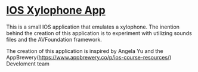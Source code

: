 # <ins>IOS Xylophone App</ins>

This is a small IOS application that emulates a xylophone. The inention behind the creation of this application is to experiment with utilizing sounds files and the AVFoundation framework.

The creation of this application is inspired by Angela Yu and the AppBrewery(https://www.appbrewery.co/p/ios-course-resources/) Develoment team

